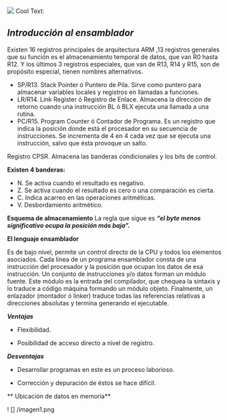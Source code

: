 
![](https://images.cooltext.com/5474769.png)
<a href="http://cooltext.com" target="_top"><img src="https://cooltext.com/images/ct_pixel.gif" width="80" height="15" alt="Cool Text: Logo and Graphics Generator" border="0" /></a>

***Introducción al ensamblador***
-------------------------------

Existen 16 registros principales de arquitectura ARM ,13 registros generales que su función es el almacenamiento temporal de datos, que van R0 hasta R12. Y los últimos 3 registros especiales, que van de R13, R14 y R15, son de propósito especial, tienen nombres alternativos.

- SP/R13. Stack Pointer ó Puntero de Pila. Sirve como puntero para almacenar variables locales y registros en llamadas a funciones.
- LR/R14. Link Register ó Registro de Enlace. Almacena la dirección de retorno cuando una instrucción BL ó BLX ejecuta una llamada a una rutina.
- PC/R15. Program Counter ó Contador de Programa. Es un registro que indica la posición donde está el procesador en su secuencia de instrucciones. Se incrementa de 4 en 4 cada vez que se ejecuta una instrucción, salvo que ésta provoque un salto.

Registro CPSR. Almacena las banderas condicionales y los bits de control.

**Existen 4 banderas:**

- N. Se activa cuando el resultado es negativo.
- Z. Se activa cuando el resultado es cero o una comparación es cierta. 
- C. Indica acarreo en las operaciones aritméticas. 
- V. Desbordamiento aritmético.

**Esquema de almacenamiento**
La regla que sigue es ***“el byte menos significativo ocupa la posición más baja”.***

**El lenguaje ensamblador**

Es de bajo nivel, permite un control directo de la CPU y todos los elementos asociados. Cada línea de un programa ensamblador consta de una instrucción del procesador y la posición que ocupan los datos de esa instrucción.
Un conjunto de instrucciones y/o datos forman un módulo fuente. Este módulo es la entrada del compilador, que chequea la sintaxis y lo traduce a código máquina formando un módulo objeto. Finalmente, un enlazador (montador ó linker) traduce todas las referencias relativas a direcciones absolutas y termina generando el ejecutable.

***Ventajas***

- Flexibilidad.  

- Posibilidad de acceso directo a nivel de registro.

***Desventajas***

- Desarrollar programas en este es un proceso laborioso.

-  Corrección y depuración de éstos se hace difícil.

** Ubicación de datos en memoria**

! [] /imagen1.png





